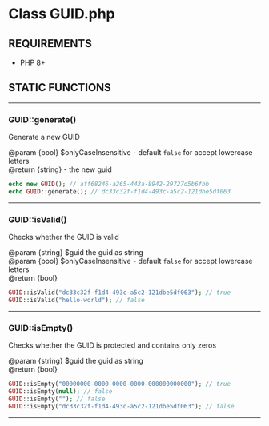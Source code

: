 # Class GUID.php
## REQUIREMENTS
- PHP 8+

## STATIC FUNCTIONS

---
### GUID::generate()
Generate a new GUID  

@param {bool} $onlyCaseInsensitive - default `false` for accept lowercase letters  
@return {string} - the new guid
```php
echo new GUID(); // aff68246-a265-443a-8942-29727d5b6fbb
echo GUID::generate(); // dc33c32f-f1d4-493c-a5c2-121dbe5df063
```
---
### GUID::isValid()
Checks whether the GUID is valid  

@param {string} $guid the guid as string  
@param {bool} $onlyCaseInsensitive - default `false` for accept lowercase letters  
@return {bool}

```php
GUID::isValid("dc33c32f-f1d4-493c-a5c2-121dbe5df063"); // true
GUID::isValid("hello-world"); // false
```
---
### GUID::isEmpty()  
Checks whether the GUID is protected and contains only zeros  

@param {string} $guid the guid as string  
@return {bool}
```php
GUID::isEmpty("00000000-0000-0000-0000-000000000000"); // true
GUID::isEmpty(null); // false
GUID::isEmpty(""); // false
GUID::isEmpty("dc33c32f-f1d4-493c-a5c2-121dbe5df063"); // false
```
---